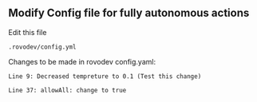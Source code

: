 ## Modify Config file for fully autonomous actions
Edit this file

```
.rovodev/config.yml
```

Changes to be made in rovodev config.yaml:
```
Line 9: Decreased tempreture to 0.1 (Test this change)
```
```
Line 37: allowAll: change to true
```
